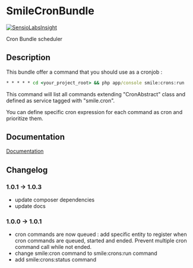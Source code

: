 # SmileCronBundle

[![SensioLabsInsight](https://insight.sensiolabs.com/projects/1b9063ff-aa66-4fd6-b1fc-08fbec3797a0/mini.png)](https://insight.sensiolabs.com/projects/1b9063ff-aa66-4fd6-b1fc-08fbec3797a0)

Cron Bundle scheduler

## Description

This bundle offer a command that you should use as a cronjob :

```cmd
* * * * * cd <your_project_root> && php app/console smile:crons:run
```

This command will list all commands extending "CronAbstract" class and defined as service tagged with "smile.cron".

You can define specific cron expression for each command as cron and prioritize them.

## Documentation

[Documentation](Resources/doc/README.md)

## Changelog

### 1.0.1 -> 1.0.3

* update composer dependencies
* update docs

### 1.0.0 -> 1.0.1

* cron commands are now queued : add specific entity to register
when cron commands are queued, started and ended. Prevent multiple
cron command call while not ended.
* change smile:cron command to smile:crons:run command
* add smile:crons:status command
